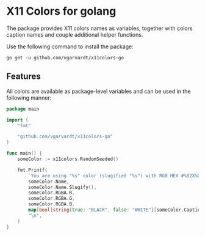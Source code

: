 # X11 Colors for golang

The package provides X11 colors names as variables, together with colors caption names and couple additional helper functions.

Use the following command to install the package:

```
go get -u github.com/vgarvardt/x11colors-go
```

## Features

All colors are available as package-level variables and can be used in the following manner:

```go
package main

import (
	"fmt"

	"github.com/vgarvardt/x11colors-go"
)

func main() {
	someColor := x11colors.RandomSeeded()

	fmt.Printf(
		`You are using "%s" color (slugified "%s") with RGB HEX #%02X%02X%02X that should use %s text color when used as background%s`,
		someColor.Name,
		someColor.Name.Slugify(),
		someColor.RGBA.R,
		someColor.RGBA.G,
		someColor.RGBA.B,
		map[bool]string{true: "BLACK", false: "WHITE"}[someColor.CaptionBlack],
		"\n",
	)
}

```
